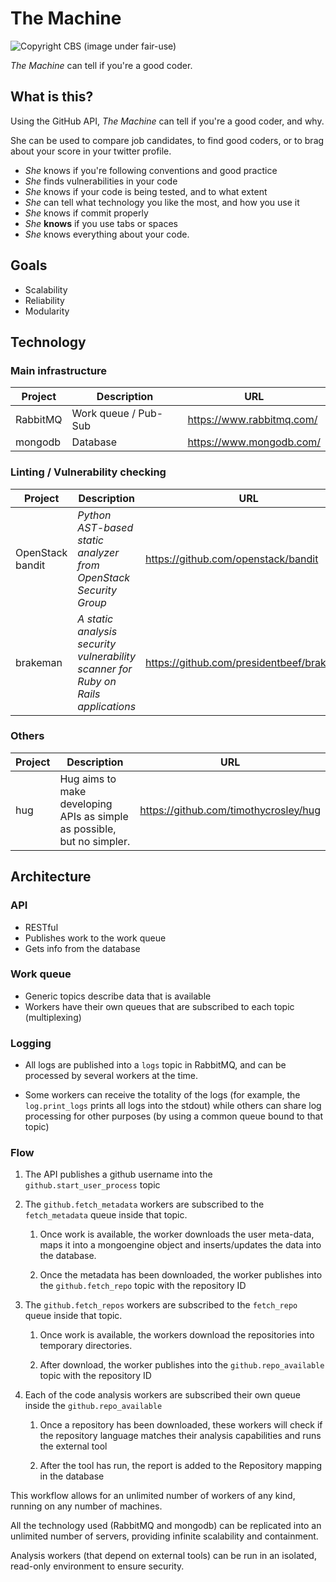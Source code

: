 # The Machine

![Copyright CBS (image under fair-use)](http://i.imgur.com/imGHPBg.jpg)

_The Machine_ can tell if you're a good coder. 

## What is this?

Using the GitHub API, _The Machine_ can tell if you're a good coder, and why.
  
She can be used to compare job candidates, to find good coders, or to brag about your score in your twitter profile. 

* _She_ knows if you're following conventions and good practice
* _She_ finds vulnerabilities in your code
* _She_ knows if your code is being tested, and to what extent
* _She_ can tell what technology you like the most, and how you use it
* _She_ knows if commit properly
* _She_ **knows** if you use tabs or spaces
* _She_ knows everything about your code.

## Goals

- Scalability
- Reliability
- Modularity

## Technology

### Main infrastructure
Project | Description | URL
--- | --- | ---
RabbitMQ | Work queue / Pub-Sub | https://www.rabbitmq.com/
mongodb | Database | https://www.mongodb.com/

### Linting / Vulnerability checking
Project | Description | URL
--- | --- | ---
OpenStack bandit | _Python AST-based static analyzer from OpenStack Security Group_ | https://github.com/openstack/bandit
brakeman | _A static analysis security vulnerability scanner for Ruby on Rails applications_ | https://github.com/presidentbeef/brakeman

### Others

Project | Description | URL
--- | --- | ---
hug | Hug aims to make developing APIs as simple as possible, but no simpler. | https://github.com/timothycrosley/hug

## Architecture

### API

- RESTful
- Publishes work to the work queue
- Gets info from the database

### Work queue

- Generic topics describe data that is available
- Workers have their own queues that are subscribed to each topic (multiplexing)

### Logging

- All logs are published into a `logs` topic in RabbitMQ, and can be processed by several workers at the time.

- Some workers can receive the totality of the logs (for example, the `log.print_logs` prints all logs into the stdout) while others can share log processing for other purposes (by using a common queue bound to that topic)

### Flow

1. The API publishes a github username into the `github.start_user_process` topic

2. The `github.fetch_metadata` workers are subscribed to the `fetch_metadata` queue inside that topic. 

    1. Once work is available, the worker downloads the user meta-data, maps it into a mongoengine object and inserts/updates the data into the database.

    2. Once the metadata has been downloaded, the worker publishes into the `github.fetch_repo` topic with the repository ID

4. The `github.fetch_repos` workers are subscribed to the `fetch_repo` queue inside that topic. 

    1. Once work is available, the workers download the repositories into temporary directories.

    2. After download, the worker publishes into the `github.repo_available` topic with the repository ID
    
5. Each of the code analysis workers are subscribed their own queue inside the `github.repo_available`

    1. Once a repository has been downloaded, these workers will check if the repository language matches their analysis capabilities and runs the external tool
    
    2. After the tool has run, the report is added to the Repository mapping in the database
    
This workflow allows for an unlimited number of workers of any kind, running on any number of machines.

All the technology used (RabbitMQ and mongodb) can be replicated into an unlimited number of servers, providing infinite scalability and containment.

Analysis workers (that depend on external tools) can be run in an isolated, read-only environment to ensure security.
